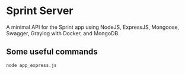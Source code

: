 # Sprint Server

A minimal API for the Sprint app using NodeJS, ExpressJS, Mongoose, Swagger, Graylog with Docker, and MongoDB.

## Some useful commands

` node app_express.js `  
  
